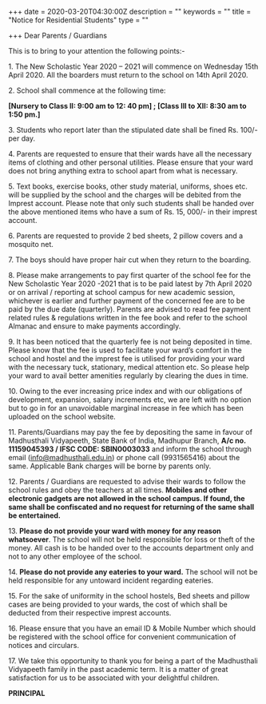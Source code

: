 +++
date = 2020-03-20T04:30:00Z
description = ""
keywords = ""
title = "Notice for Residential Students"
type = ""

+++
Dear Parents / Guardians

This is to bring to your attention the following points:-

1\. The New Scholastic Year 2020 – 2021 will commence on Wednesday 15th April 2020. All the boarders must return to the school on 14th April 2020.

2\. School shall commence at the following time:

**\[Nursery to Class II: 9:00 am to 12: 40 pm\] ; \[Class III to XII: 8:30 am to 1:50 pm.\]**

3\. Students who report later than the stipulated date shall be fined Rs. 100/- per day.

4\. Parents are requested to ensure that their wards have all the necessary items of clothing and other personal utilities. Please ensure that your ward does not bring anything extra to school apart from what is necessary.

5\. Text books, exercise books, other study material, uniforms, shoes etc. will be supplied by the school and the charges will be debited from the Imprest account. Please note that only such students shall be handed over the above mentioned items who have a sum of Rs. 15, 000/- in their imprest account.

6\. Parents are requested to provide 2 bed sheets, 2 pillow covers and a mosquito net.

7\. The boys should have proper hair cut when they return to the boarding.

8\. Please make arrangements to pay first quarter of the school fee for the New Scholastic Year 2020 -2021 that is to be paid latest by 7th April 2020 or on arrival / reporting at school campus for new academic session, whichever is earlier and further payment of the concerned fee are to be paid by the due date (quarterly). Parents are advised to read fee payment related rules & regulations written in the fee book and refer to the school Almanac and ensure to make payments accordingly.

9\. It has been noticed that the quarterly fee is not being deposited in time. Please know that the fee is used to facilitate your ward’s comfort in the school and hostel and the imprest fee is utilised for providing your ward with the necessary tuck, stationary, medical attention etc. So please help your ward to avail better amenities regularly by clearing the dues in time.

10\. Owing to the ever increasing price index and with our obligations of development, expansion, salary increments etc, we are left with no option but to go in for an unavoidable marginal increase in fee which has been uploaded on the school website.

11\. Parents/Guardians may pay the fee by depositing the same in favour of Madhusthali Vidyapeeth, State Bank of India, Madhupur Branch, **A/c no. 11159045393 / IFSC CODE: SBIN0003033** and inform the school through email (info@madhusthali.edu.in) or phone call (9931565416) about the same. Applicable Bank charges will be borne by parents only.

12\. Parents / Guardians are requested to advise their wards to follow the school rules and obey the teachers at all times. **Mobiles and other electronic gadgets are not allowed in the school campus. If found, the same shall be confiscated and no request for returning of the same shall be entertained.**

13\. **Please do not provide your ward with money for any reason whatsoever**. The school will not be held responsible for loss or theft of the money. All cash is to be handed over to the accounts department only and not to any other employee of the school.

14\. **Please do not provide any eateries to your ward.** The school will not be held responsible for any untoward incident regarding eateries.

15\. For the sake of uniformity in the school hostels, Bed sheets and pillow cases are being provided to your wards, the cost of which shall be deducted from their respective imprest accounts.

16\. Please ensure that you have an email ID & Mobile Number which should be registered with the school office for convenient communication of notices and circulars.

17\. We take this opportunity to thank you for being a part of the Madhusthali Vidyapeeth family in the past academic term. It is a matter of great satisfaction for us to be associated with your delightful children.

**PRINCIPAL**